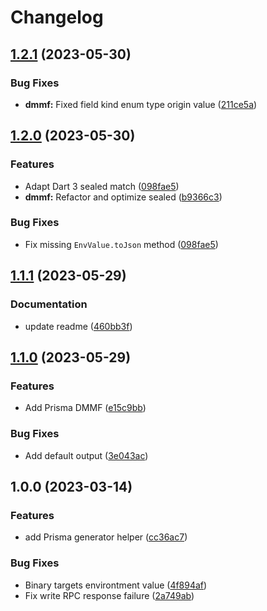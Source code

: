 # Changelog

## [1.2.1](https://github.com/odroe/prisma-generator-helper/compare/prisma_generator_helper-v1.2.0...prisma_generator_helper-v1.2.1) (2023-05-30)


### Bug Fixes

* **dmmf:** Fixed field kind enum type origin value ([211ce5a](https://github.com/odroe/prisma-generator-helper/commit/211ce5ab9f359757ec2b036cf162ccd852dc617a))

## [1.2.0](https://github.com/odroe/prisma-generator-helper/compare/prisma_generator_helper-v1.1.1...prisma_generator_helper-v1.2.0) (2023-05-30)


### Features

* Adapt Dart 3 sealed match ([098fae5](https://github.com/odroe/prisma-generator-helper/commit/098fae51b5d5a14221659c7f7cca4889fdbe663e))
* **dmmf:** Refactor and optimize sealed ([b9366c3](https://github.com/odroe/prisma-generator-helper/commit/b9366c3cd6b58c91ef27c8e0544c88b41f961845))


### Bug Fixes

* Fix missing `EnvValue.toJson` method ([098fae5](https://github.com/odroe/prisma-generator-helper/commit/098fae51b5d5a14221659c7f7cca4889fdbe663e))

## [1.1.1](https://github.com/odroe/prisma-generator-helper/compare/v1.1.0...v1.1.1) (2023-05-29)


### Documentation

* update readme ([460bb3f](https://github.com/odroe/prisma-generator-helper/commit/460bb3f5a2b12d858f8333c76f156e1fc918f765))

## [1.1.0](https://github.com/odroe/prisma-generator-helper/compare/v1.0.0...v1.1.0) (2023-05-29)


### Features

* Add Prisma DMMF ([e15c9bb](https://github.com/odroe/prisma-generator-helper/commit/e15c9bb636904de325202387db2b140f54caa1c2))


### Bug Fixes

* Add default output ([3e043ac](https://github.com/odroe/prisma-generator-helper/commit/3e043acdc3d40135f1197e678134e90bdc0cde97))

## 1.0.0 (2023-03-14)


### Features

* add Prisma generator helper ([cc36ac7](https://github.com/odroe/prisma-generator-helper/commit/cc36ac7ca5ae8e3a6f275fe7fa44c3582356bfc6))


### Bug Fixes

* Binary targets environtment value ([4f894af](https://github.com/odroe/prisma-generator-helper/commit/4f894afe4c514d8d4beb705a6015e3900938982f))
* Fix write RPC response failure ([2a749ab](https://github.com/odroe/prisma-generator-helper/commit/2a749aba2653fd87174c3ee2fbbf6a29171bdce9))
